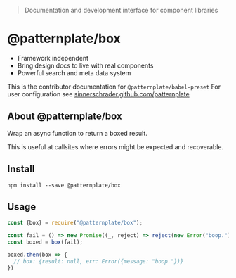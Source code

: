 
> Documentation and development interface for component libraries

# @patternplate/box

* Framework independent
* Bring design docs to live with real components
* Powerful search and meta data system

This is the contributor documentation for `@patternplate/babel-preset`
For user configuration see [sinnerschrader.github.com/patternplate](https://sinnerschrader.github.com/patternplate)

## About @patternplate/box

Wrap an async function to return a boxed result. 

This is useful at callsites where errors might be expected
and recoverable.

## Install

```
npm install --save @patternplate/box
```

## Usage

```js
const {box} = require("@patternplate/box"); 

const fail = () => new Promise((_, reject) => reject(new Error("boop.")));
const boxed = box(fail);

boxed.then(box => {
  // box: {result: null, err: Error({message: "boop."})}
})
```
